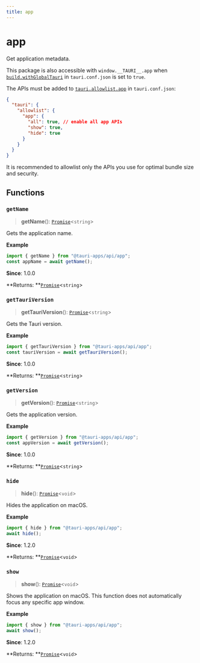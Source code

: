 ```yaml
---
title: app
---
```


# app

Get application metadata.

This package is also accessible with `window.__TAURI__.app` when [`build.withGlobalTauri`](https://tauri.app/v1/api/config/#buildconfig.withglobaltauri) in `tauri.conf.json` is set to `true`.

The APIs must be added to [`tauri.allowlist.app`](https://tauri.app/v1/api/config/#allowlistconfig.app) in `tauri.conf.json`:

```json
{
  "tauri": {
    "allowlist": {
      "app": {
        "all": true, // enable all app APIs
        "show": true,
        "hide": true
      }
    }
  }
}
```

It is recommended to allowlist only the APIs you use for optimal bundle size and security.

## Functions

### `getName`

> **getName**(): [`Promise`](https://developer.mozilla.org/en-US/docs/Web/JavaScript/Reference/Global_Objects/Promise)<`string`\>

Gets the application name.

**Example**

```typescript
import { getName } from "@tauri-apps/api/app";
const appName = await getName();
```

**Since**: 1.0.0

**Returns: **[`Promise`](https://developer.mozilla.org/en-US/docs/Web/JavaScript/Reference/Global_Objects/Promise)<`string`\>

### `getTauriVersion`

> **getTauriVersion**(): [`Promise`](https://developer.mozilla.org/en-US/docs/Web/JavaScript/Reference/Global_Objects/Promise)<`string`\>

Gets the Tauri version.

**Example**

```typescript
import { getTauriVersion } from "@tauri-apps/api/app";
const tauriVersion = await getTauriVersion();
```

**Since**: 1.0.0

**Returns: **[`Promise`](https://developer.mozilla.org/en-US/docs/Web/JavaScript/Reference/Global_Objects/Promise)<`string`\>

### `getVersion`

> **getVersion**(): [`Promise`](https://developer.mozilla.org/en-US/docs/Web/JavaScript/Reference/Global_Objects/Promise)<`string`\>

Gets the application version.

**Example**

```typescript
import { getVersion } from "@tauri-apps/api/app";
const appVersion = await getVersion();
```

**Since**: 1.0.0

**Returns: **[`Promise`](https://developer.mozilla.org/en-US/docs/Web/JavaScript/Reference/Global_Objects/Promise)<`string`\>

### `hide`

> **hide**(): [`Promise`](https://developer.mozilla.org/en-US/docs/Web/JavaScript/Reference/Global_Objects/Promise)<`void`\>

Hides the application on macOS.

**Example**

```typescript
import { hide } from "@tauri-apps/api/app";
await hide();
```

**Since**: 1.2.0

**Returns: **[`Promise`](https://developer.mozilla.org/en-US/docs/Web/JavaScript/Reference/Global_Objects/Promise)<`void`\>

### `show`

> **show**(): [`Promise`](https://developer.mozilla.org/en-US/docs/Web/JavaScript/Reference/Global_Objects/Promise)<`void`\>

Shows the application on macOS. This function does not automatically focus any specific app window.

**Example**

```typescript
import { show } from "@tauri-apps/api/app";
await show();
```

**Since**: 1.2.0

**Returns: **[`Promise`](https://developer.mozilla.org/en-US/docs/Web/JavaScript/Reference/Global_Objects/Promise)<`void`\>
